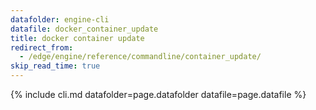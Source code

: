 ```yaml
---
datafolder: engine-cli
datafile: docker_container_update
title: docker container update
redirect_from:
  - /edge/engine/reference/commandline/container_update/
skip_read_time: true
---
```

<!--
This page is automatically generated from Docker's source code. If you want to
suggest a change to the text that appears here, open a ticket or pull request
in the source repository on GitHub:

https://github.com/docker/cli
-->

{% include cli.md datafolder=page.datafolder datafile=page.datafile %}
